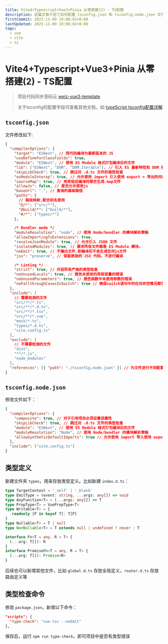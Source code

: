```yaml
---
title: Vite4+Typescript+Vue3+Pinia 从零搭建(2) - TS配置
description: 这篇文章介绍了如何配置 tsconfig.json 和 tsconfig.node.json 文件，以便在 Vite4、Typescript、Vue3 和 Pinia 项目中使用。内容包括 编译选项、路径映射、类型定义 以及 类型检查命令 的设置
firstCommit: 2023-11-09 19:08:02+8:00
lastUpdated: 2023-11-09 19:08:02+8:00
tags:
  - vue
  - vite
  - ts
---
```


# Vite4+Typescript+Vue3+Pinia 从零搭建(2) - TS配置

> 项目代码同步至码云 [weiz-vue3-template](https://gitee.com/weizwz/weiz-vue3-template)
>
> 关于tsconfig的配置字段可查看其他文档，如 [typeScript tsconfig配置详解](https://juejin.cn/post/6844904093568221191)

## `tsconfig.json`

文件修改如下:

```json
{
  "compilerOptions": {
    "target": "ESNext", // 将代码编译为最新版本的 JS
    "useDefineForClassFields": true,
    "module": "ESNext", // 使用 ES Module 格式打包编译后的文件
    "lib": ["ESNext", "DOM", "DOM.Iterable"], // 引入 ES 最新特性和 DOM 接口的类型定义
    "skipLibCheck": true, // 跳过对 .d.ts 文件的类型检查
    "esModuleInterop": true, // 允许使用 import 引入使用 export = 导出的内容
    "sourceMap": true, // 用来指定编译时是否生成.map文件
    "allowJs": false, // 是否允许使用js
    "baseUrl": ".", // 查询的基础路径
    "paths": {
      // 路径映射,配合别名使用
      "@/*": ["src/*"],
      "@build/*": ["build/*"],
      "#/*": ["types/*"]
    },

    /* Bundler mode */
    "moduleResolution": "node", // 使用 Node/bundler 的模块解析策略
    "allowImportingTsExtensions": true,
    "resolveJsonModule": true, // 允许引入 JSON 文件
    "isolatedModules": true, // 要求所有文件都是 ES Module 模块。
    "noEmit": true, // 不输出文件,即编译后不会生成任何js文件
    "jsx": "preserve", // 保留原始的 JSX 代码，不进行编译

    /* Linting */
    "strict": true, // 开启所有严格的类型检查
    "noUnusedLocals": true, // 报告未使用的局部变量的错误
    "noUnusedParameters": true, // 报告函数中未使用参数的错误
    "noFallthroughCasesInSwitch": true // 确保switch语句中的任何非空情况都包含
  },
  "include": [
    // 需要检测的文件
    "src/**/*.ts",
    "src/**/*.d.ts",
    "src/**/*.tsx",
    "src/**/*.vue",
    "mock/*.ts",
    "types/*.d.ts",
    "vite.config.ts"
  ],
  "exclude": [
    // 不需要检测的文件
    "dist",
    "**/*.js",
    "node_modules"
  ],
  "references": [{ "path": "./tsconfig.node.json" }] // 为文件进行不同配置
}
```

## `tsconfig.node.json`

修改文件如下：

```json
{
  "compilerOptions": {
    "composite": true, // 对于引用项目必须设置该属性
    "skipLibCheck": true, // 跳过对 .d.ts 文件的类型检查
    "module": "ESNext", // 使用 ES Module 格式打包编译后的文件
    "moduleResolution": "Node", // 使用 Node/bundler 的模块解析策略
    "allowSyntheticDefaultImports": true // 允许使用 import 导入使用 export = 导出的默认内容
  },
  "include": ["vite.config.ts"]
}
```

## 类型定义

新建文件夹 `types`，用来存放类型定义。比如新建 `index.d.ts`：

```typescript
type TargetContext = '_self' | '_blank'
type EmitType = (event: string, ...args: any[]) => void
type AnyFunction<T> = (...args: any[]) => T
type PropType<T> = VuePropType<T>
type Writable<T> = {
  -readonly [P in keyof T]: T[P]
}
type Nullable<T> = T | null
type NonNullable<T> = T extends null | undefined ? never : T

interface Fn<T = any, R = T> {
  (...arg: T[]): R
}
interface PromiseFn<T = any, R = T> {
  (...arg: T[]): Promise<R>
}
```

后续也可以新增其他文件，比如 `global.d.ts` 存放全局定义，`router.d.ts` 存放路由定义等

## 类型检查命令

修改 `package.json`，新增以下命令：

```json
"scripts": {
  "type-check": "vue-tsc --noEmit"
},
```

保存后，运行 `npm run type-check`，即可项目中是否有类型错误
